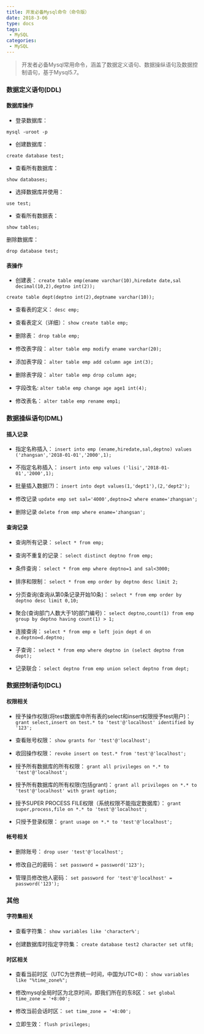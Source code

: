 ```yaml
---
title: 开发必备Mysql命令（命令版）
date: 2018-3-06
type: docs
tags:
 - MySQL
categories:
 - MySQL
---
```



> 开发者必备Mysql常用命令，涵盖了数据定义语句、数据操纵语句及数据控制语句，基于Mysql5.7。 

### 数据定义语句(DDL)
#### 数据库操作
- 登录数据库：

``` 
mysql -uroot -p
```

- 创建数据库：
``` 
create database test; 
```

- 查看所有数据库：
```
show databases;
```

- 选择数据库并使用：
```
use test; 
```

- 查看所有数据表：
```
show tables;
```

删除数据库：
``` 
drop database test; 
```

#### 表操作
- 创建表：
``` create table emp(ename varchar(10),hiredate date,sal decimal(10,2),deptno int(2)); ``` 

``` create table dept(deptno int(2),deptname varchar(10)); ```


- 查看表的定义：
``` desc emp; ```

- 查看表定义（详细）：
``` show create table emp; ```


- 删除表：
``` drop table emp; ```

- 修改表字段：
``` alter table emp modify ename varchar(20); ```

- 添加表字段：
``` alter table emp add column age int(3); ```

- 删除表字段：
``` alter table emp drop column age; ```

- 字段改名:
``` alter table emp change age age1 int(4); ```

- 修改表名：
``` alter table emp rename emp1; ```

### 数据操纵语句(DML)
#### 插入记录
- 指定名称插入：
``` insert into emp (ename,hiredate,sal,deptno) values ('zhangsan','2018-01-01','2000',1); ```

- 不指定名称插入：
``` insert into emp values ('lisi','2018-01-01','2000',1); ```

- 批量插入数据(?)：
``` insert into dept values(1,'dept1'),(2,'dept2'); ```

- 修改记录
``` update emp set sal='4000',deptno=2 where ename='zhangsan'; ```

- 删除记录
``` delete from emp where ename='zhangsan'; ```

#### 查询记录
- 查询所有记录：
``` select * from emp; ```

- 查询不重复的记录：
``` select distinct deptno from emp; ```

- 条件查询：
``` select * from emp where deptno=1 and sal<3000; ```

- 排序和限制：
``` select * from emp order by deptno desc limit 2; ```

- 分页查询(查询从第0条记录开始10条)：
``` select * from emp order by deptno desc limit 0,10; ```

- 聚合(查询部门人数大于1的部门编号)：
``` select deptno,count(1) from emp group by deptno having count(1) > 1; ```

- 连接查询：
``` select * from emp e left join dept d on e.deptno=d.deptno; ```

- 子查询：
``` select * from emp where deptno in (select deptno from dept); ```

- 记录联合：
``` select deptno from emp union select deptno from dept; ```

### 数据控制语句(DCL)
#### 权限相关

- 授予操作权限(将test数据库中所有表的select和insert权限授予test用户)：
``` grant select,insert on test.* to 'test'@'localhost' identified by '123'; ```

- 查看账号权限：
``` show grants for 'test'@'localhost'; ```

- 收回操作权限：
``` revoke insert on test.* from 'test'@'localhost'; ```

- 授予所有数据库的所有权限：
``` grant all privileges on *.* to 'test'@'localhost'; ```

- 授予所有数据库的所有权限(包括grant)：
``` grant all privileges on *.* to 'test'@'localhost' with grant option; ```

- 授予SUPER PROCESS FILE权限（系统权限不能指定数据库）：
``` grant super,process,file on *.* to 'test'@'localhost'; ```

- 只授予登录权限：
``` grant usage on *.* to 'test'@'localhost'; ```

#### 帐号相关
- 删除账号：
``` drop user 'test'@'localhost'; ```

- 修改自己的密码：
``` set password = password('123'); ```

- 管理员修改他人密码：
``` set password for 'test'@'localhost' = password('123'); ```

### 其他
#### 字符集相关
- 查看字符集：
``` show variables like 'character%'; ```

- 创建数据库时指定字符集：
``` create database test2 character set utf8; ```

#### 时区相关
- 查看当前时区（UTC为世界统一时间，中国为UTC+8）：
``` show variables like "%time_zone%"; ```

- 修改mysql全局时区为北京时间，即我们所在的东8区：
``` set global time_zone = '+8:00'; ```

- 修改当前会话时区：
``` set time_zone = '+8:00'; ```

- 立即生效：
``` flush privileges; ```